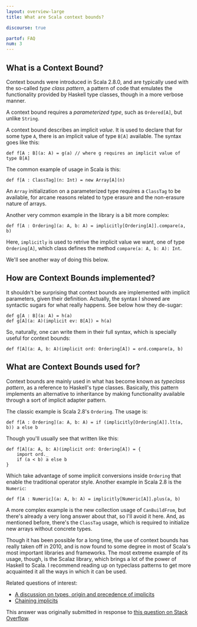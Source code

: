 ```yaml
---
layout: overview-large
title: What are Scala context bounds?

discourse: true

partof: FAQ
num: 3
---
```


What is a Context Bound?
------------------------

Context bounds were introduced in Scala 2.8.0, and are typically used with the
so-called _type class pattern_, a pattern of code that emulates the
functionality provided by Haskell type classes, though in a more verbose
manner.

A context bound requires a _parameterized type_, such as `Ordered[A]`,
but unlike `String`. 

A context bound describes an implicit _value_. It is used to declare that for
some type `A`, there is an
implicit value of type `B[A]` available. The syntax goes like this:

    def f[A : B](a: A) = g(a) // where g requires an implicit value of type B[A]

The common example of usage in Scala is this:

    def f[A : ClassTag](n: Int) = new Array[A](n)

An `Array` initialization on a parameterized type requires a `ClassTag` to
be available, for arcane reasons related to type erasure and the non-erasure
nature of arrays.

Another very common example in the library is a bit more complex:

    def f[A : Ordering](a: A, b: A) = implicitly[Ordering[A]].compare(a, b)

Here, `implicitly` is used to retrive the implicit value we want, one of type
`Ordering[A]`, which class defines the method `compare(a: A, b: A): Int`.

We'll see another way of doing this below.

How are Context Bounds implemented?
---------------------------------------------------

It shouldn't be surprising that context bounds are
implemented with implicit parameters, given their definition. Actually, the
syntax I showed are syntactic sugars for what really happens. See below how
they de-sugar:

    def g[A : B](a: A) = h(a)
    def g[A](a: A)(implicit ev: B[A]) = h(a)

So, naturally, one can write them in their full syntax, which is specially
useful for context bounds:

    def f[A](a: A, b: A)(implicit ord: Ordering[A]) = ord.compare(a, b)

What are Context Bounds used for?
---------------------------------

Context bounds are mainly used in what has become known as _typeclass pattern_,
as a reference to Haskell's type classes. Basically, this pattern implements an
alternative to inheritance by making functionality available through a sort of
implicit adapter pattern.

The classic example is Scala 2.8's `Ordering`. The usage is:

    def f[A : Ordering](a: A, b: A) = if (implicitly[Ordering[A]].lt(a, b)) a else b

Though you'll usually see that written like this:

    def f[A](a: A, b: A)(implicit ord: Ordering[A]) = {
        import ord._
        if (a < b) a else b
    }

Which take advantage of some implicit conversions inside `Ordering` that enable
the traditional operator style. Another example in Scala 2.8 is the `Numeric`:

    def f[A : Numeric](a: A, b: A) = implicitly[Numeric[A]].plus(a, b)

A more complex example is the new collection usage of `CanBuildFrom`, but
there's already a very long answer about that, so I'll avoid it here. And, as
mentioned before, there's the `ClassTag` usage, which is required to
initialize new arrays without concrete types.

Though it has been possible for a long time, the use of context bounds has
really taken off in 2010, and is now found to some degree in most of Scala's
most important libraries and frameworks. The most extreme example of its usage,
though, is the Scalaz library, which brings a lot of the power of Haskell to
Scala.  I recommend reading up on typeclass patterns to get more acquainted it
all the ways in which it can be used.

Related questions of interest:

* [A discussion on types, origin and precedence of implicits](finding-implicits.html)
* [Chaining implicits](chaining-implicits.html)

This answer was originally submitted in response to [this question on Stack Overflow][1].

  [1]: http://stackoverflow.com/q/4465948/53013

